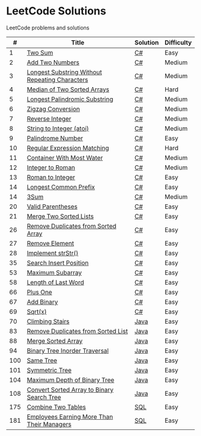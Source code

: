 # LeetCode Solutions
LeetCode problems and solutions

| #   | Title                                                                                                                          | Solution                                         | Difficulty |
|-----|--------------------------------------------------------------------------------------------------------------------------------|--------------------------------------------------|------------|
| 1   | [Two Sum](https://leetcode.com/problems/two-sum/) | [C#](./src/CSharp/Solutions/Solution1.cs) | Easy |
| 2   | [Add Two Numbers](https://leetcode.com/problems/add-two-numbers/) | [C#](./src/CSharp/Solutions/Solution2.cs) | Medium |
| 3   | [Longest Substring Without Repeating Characters](https://leetcode.com/problems/longest-substring-without-repeating-characters/) | [C#](./src/CSharp/Solutions/Solution3.cs)  | Medium |
| 4   | [Median of Two Sorted Arrays](https://leetcode.com/problems/median-of-two-sorted-arrays/) | [C#](./src/CSharp/Solutions/Solution4.cs)  | Hard |
| 5   | [Longest Palindromic Substring](https://leetcode.com/problems/longest-palindromic-substring/) | [C#](./src/CSharp/Solutions/Solution5.cs) | Medium |
| 6   | [Zigzag Conversion](https://leetcode.com/problems/zigzag-conversion/) | [C#](./src/CSharp/Solutions/Solution6.cs) | Medium |
| 7   | [Reverse Integer](https://leetcode.com/problems/reverse-integer/) | [C#](./src/CSharp/Solutions/Solution7.cs) | Medium |
| 8   | [String to Integer (atoi)](https://leetcode.com/problems/string-to-integer-atoi/) | [C#](./src/CSharp/Solutions/Solution8.cs) | Medium |
| 9   | [Palindrome Number](https://leetcode.com/problems/palindrome-number/) | [C#](./src/CSharp/Solutions/Solution9.cs) | Easy |
| 10  | [Regular Expression Matching](https://leetcode.com/problems/regular-expression-matching/) | [C#](./src/CSharp/Solutions/Solution10.cs) | Hard |
| 11  | [Container With Most Water](https://leetcode.com/problems/container-with-most-water/) | [C#](./src/CSharp/Solutions/Solution11.cs) | Medium |
| 12  | [Integer to Roman](https://leetcode.com/problems/integer-to-roman/) | [C#](./src/CSharp/Solutions/Solution12.cs) | Medium |
| 13  | [Roman to Integer](https://leetcode.com/problems/roman-to-integer/) | [C#](./src/CSharp/Solutions/Solution13.cs) | Easy |
| 14  | [Longest Common Prefix](https://leetcode.com/problems/longest-common-prefix/) | [C#](./src/CSharp/Solutions/Solution14.cs) | Easy |
| 14  | [3Sum](https://leetcode.com/problems/3sum) | [C#](./src/CSharp/Solutions/Solution15.cs) | Medium |
| 20  | [Valid Parentheses](https://leetcode.com/problems/valid-parentheses/) | [C#](./src/CSharp/Solutions/Solution20.cs) | Easy |
| 21  | [Merge Two Sorted Lists](https://leetcode.com/problems/merge-two-sorted-lists/) | [C#](./src/CSharp/Solutions/Solution21.cs) | Easy |
| 26  | [Remove Duplicates from Sorted Array](https://leetcode.com/problems/remove-duplicates-from-sorted-array/) | [C#](./src/CSharp/Solutions/Solution26.cs) | Easy |
| 27  | [Remove Element](https://leetcode.com/problems/remove-element/) | [C#](./src/CSharp/Solutions/Solution27.cs) | Easy |
| 28  | [Implement strStr()](https://leetcode.com/problems/implement-strstr/)  | [C#](./src/CSharp/Solutions/Solution28.cs) | Easy |
| 35  | [Search Insert Position](https://leetcode.com/problems/search-insert-position/) | [C#](./src/CSharp/Solutions/Solution35.cs) | Easy |
| 53  | [Maximum Subarray](https://leetcode.com/problems/maximum-subarray/) | [C#](./src/CSharp/Solutions/Solution53.cs) | Easy |
| 58  | [Length of Last Word](https://leetcode.com/problems/length-of-last-word/) | [C#](./src/CSharp/Solutions/Solution58.cs) | Easy |
| 66  | [Plus One](https://leetcode.com/problems/plus-one/) | [C#](./src/CSharp/Solutions/Solution66.cs) | Easy |
| 67  | [Add Binary](https://leetcode.com/problems/add-binary/) | [C#](./src/CSharp/Solutions/Solution67.cs) | Easy |
| 69  | [Sqrt(x)](https://leetcode.com/problems/sqrtx/) | [C#](./src/CSharp/Solutions/Solution69.cs) | Easy |
| 70  | [Climbing Stairs](https://leetcode.com/problems/climbing-stairs/) | [Java](./src/Java/Solutions/Solution70.java) | Easy |
| 83  | [Remove Duplicates from Sorted List](https://leetcode.com/problems/remove-duplicates-from-sorted-list) | [Java](./src/Java/Solutions/Solution83.java) | Easy |
| 88  | [Merge Sorted Array](https://leetcode.com/problems/merge-sorted-array) | [Java](./src/Java/Solutions/Solution88.java) | Easy |
| 94  | [Binary Tree Inorder Traversal](https://leetcode.com/problems/binary-tree-inorder-traversal) | [Java](./src/Java/Solutions/Solution94.java) | Easy |
| 100 | [Same Tree](https://leetcode.com/problems/same-tree) | [Java](./src/Java/Solutions/Solution100.java) | Easy |
| 101 | [Symmetric Tree](https://leetcode.com/problems/symmetric-tree) | [Java](./src/Java/Solutions/Solution101.java) | Easy |
| 104 | [Maximum Depth of Binary Tree](https://leetcode.com/problems/maximum-depth-of-binary-tree) | [Java](./src/Java/Solutions/Solution104.java) | Easy |
| 108 | [Convert Sorted Array to Binary Search Tree](https://leetcode.com/problems/convert-sorted-array-to-binary-search-tree) | [Java](./src/Java/Solutions/Solution108.java) | Easy |
| 175 | [Combine Two Tables](https://leetcode.com/problems/combine-two-tables/) | [SQL](./src/SQL/Solution175.sql) | Easy |
| 181 | [Employees Earning More Than Their Managers](https://leetcode.com/problems/employees-earning-more-than-their-managers/) | [SQL](./src/SQL/Solution181.sql) | Easy |
